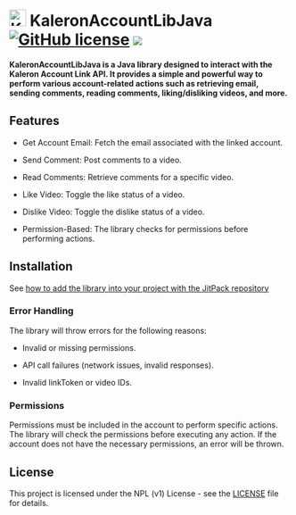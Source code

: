 # <img src="https://krio.fr.nf/static/Assets/Kaleron/LogoDark.png" alt="Kaleron Logo" width="30" height="30"> KaleronAccountLibJava [![GitHub license](https://img.shields.io/badge/license-NPL-red.svg)](LICENSE) [![](https://jitpack.io/v/kaleronoff/KaleronAccountLibJava.svg)](https://jitpack.io/#kaleronoff/KaleronAccountLibJava)

**KaleronAccountLibJava is a Java library designed to interact with the Kaleron Account Link API. It provides a simple and powerful way to perform various account-related actions such as retrieving email, sending comments, reading comments, liking/disliking videos, and more.**

## Features

- Get Account Email: Fetch the email associated with the linked account.

- Send Comment: Post comments to a video.

- Read Comments: Retrieve comments for a specific video.

- Like Video: Toggle the like status of a video.

- Dislike Video: Toggle the dislike status of a video.

- Permission-Based: The library checks for permissions before performing actions.

## Installation

See [how to add the library into your project with the JitPack repository](https://www.jitpack.io/#kaleronoff/KaleronAccountLibJava/1.0.0/#howto)

### Error Handling

The library will throw errors for the following reasons:

- Invalid or missing permissions.

- API call failures (network issues, invalid responses).

- Invalid linkToken or video IDs.

### Permissions

Permissions must be included in the account to perform specific actions. The library will check the permissions before executing any action. If the account does not have the necessary permissions, an error will be thrown.

## License

This project is licensed under the NPL (v1) License - see the [LICENSE](LICENSE) file for details.

